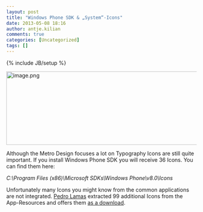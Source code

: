 ```yaml
---
layout: post
title: "Windows Phone SDK & „System“-Icons"
date: 2013-05-08 18:16
author: antje.kilian
comments: true
categories: [Uncategorized]
tags: []
---
```

{% include JB/setup %}
&nbsp;

<img title="image.png" src="http://code-inside.de/blog/wp-content/uploads/image1832-570x194.png" alt="image.png" width="570" height="194" />

Although the Metro Design focuses a lot on Typography Icons are still quite important. If you install Windows Phone SDK you will receive 36 Icons. You can find them here:

<em>C:\Program Files (x86)\Microsoft SDKs\Windows Phone\v8.0\Icons</em>

Unfortunately many Icons you might know from the common applications are not integrated. <a href="http://www.pedrolamas.com/">Pedro Lamas</a> extracted 99 additional Icons from the App-Resources and offers them <a href="http://www.pedrolamas.com/windows-phone/windows-phone-8-application-bar-icons/">as a download</a>.
